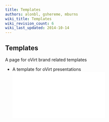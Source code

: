 ```yaml
---
title: Templates
authors: alonbl, gshereme, mburns
wiki_title: Templates
wiki_revision_count: 6
wiki_last_updated: 2014-10-14
---
```


## Templates

A page for oVirt brand related templates

*   A template for oVirt presentations ![](oVirt-Template.otp "fig:oVirt-Template.otp")
